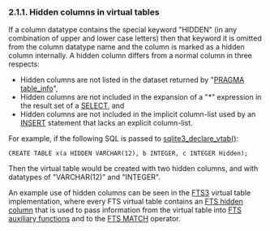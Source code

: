 ### 2\.1\.1\. Hidden columns in virtual tables


If a column datatype contains the special keyword "HIDDEN"
(in any combination of upper and lower case letters) then that keyword
it is omitted from the column datatype name and the column is marked 
as a hidden column internally. 
A hidden column differs from a normal column in three respects:






* Hidden columns are not listed in the dataset returned by 
 "[PRAGMA table\_info](pragma.html#pragma_table_info)",
* Hidden columns are not included in the expansion of a "\*"
 expression in the result set of a [SELECT](lang_select.html), and
* Hidden columns are not included in the implicit column\-list 
 used by an [INSERT](lang_insert.html) statement that lacks an explicit column\-list.


For example, if the following SQL is passed to [sqlite3\_declare\_vtab()](c3ref/declare_vtab.html):




```
CREATE TABLE x(a HIDDEN VARCHAR(12), b INTEGER, c INTEGER Hidden);

```

Then the virtual table would be created with two hidden columns,
and with datatypes of "VARCHAR(12\)" and "INTEGER".



An example use of hidden columns can be seen in the [FTS3](fts3.html) virtual 
table implementation, where every FTS virtual table
contains an [FTS hidden column](fts3.html#hiddencol) that is used to pass information from the
virtual table into [FTS auxiliary functions](fts3.html#snippet) and to the [FTS MATCH](fts3.html#full_text_index_queries) operator.




